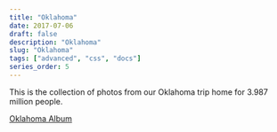 ```yaml
---
title: "Oklahoma"
date: 2017-07-06
draft: false
description: "Oklahoma"
slug: "Oklahoma"
tags: ["advanced", "css", "docs"]
series_order: 5
---
```


This is the collection of photos from our Oklahoma trip home for 3.987 million people.

[Oklahoma Album](https://goo.gl/photos/vcioEUzqXxU6GPRQ9)
